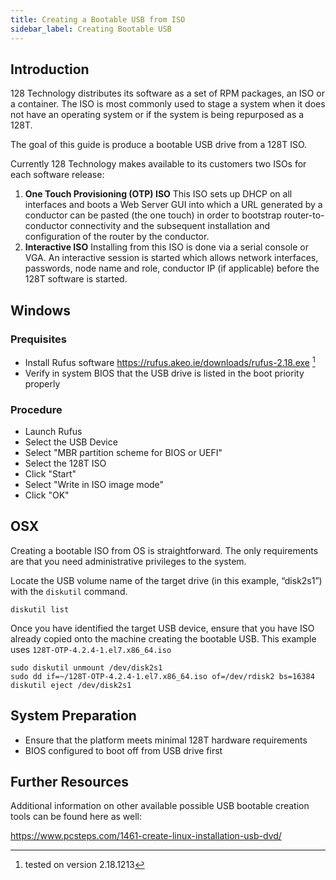 ```yaml
---
title: Creating a Bootable USB from ISO
sidebar_label: Creating Bootable USB
---
```


## Introduction

128 Technology distributes its software as a set of RPM packages, an ISO or a container.  The ISO is most commonly used to stage a system when it does not have an operating system or if the system is being repurposed as a 128T.

The goal of this guide is produce a bootable USB drive from a 128T ISO.

Currently 128 Technology makes available to its customers two ISOs for each software release:

1. **One Touch Provisioning (OTP) ISO**
   This ISO sets up DHCP on all interfaces and boots a Web Server GUI into which a URL generated by a conductor can be pasted (the one touch) in order to bootstrap router-to-conductor connectivity and the subsequent installation and configuration of the router by the conductor.
2. **Interactive ISO**
   Installing from this ISO is done via a serial console or VGA. An interactive session is started which allows network interfaces, passwords, node name and role, conductor IP (if applicable) before the 128T software is started.

## Windows

### Prequisites

- Install Rufus software https://rufus.akeo.ie/downloads/rufus-2.18.exe [^1]
- Verify in system BIOS that the USB drive is listed in the boot priority properly
[^1]: tested on version 2.18.1213

### Procedure
- Launch Rufus
- Select the USB Device
- Select "MBR partition scheme for BIOS or UEFI"
- Select the 128T ISO
- Click "Start"
- Select "Write in ISO image mode"
- Click "OK"

## OSX
Creating a bootable ISO from OS is straightforward.  The only requirements are that you need administrative privileges to the system.

Locate the USB volume name of the target drive (in this example, “disk2s1”) with the `diskutil` command.

```
diskutil list
```
Once you have identified the target USB device, ensure that you have ISO already copied onto the machine creating the bootable USB.  This example uses `128T-OTP-4.2.4-1.el7.x86_64.iso`
```
sudo diskutil unmount /dev/disk2s1
sudo dd if=~/128T-OTP-4.2.4-1.el7.x86_64.iso of=/dev/rdisk2 bs=16384
diskutil eject /dev/disk2s1
```

## System Preparation

- Ensure that the platform meets minimal 128T hardware requirements
- BIOS configured to boot off from USB drive first

## Further Resources

Additional information on other available possible USB bootable creation tools can be found here as well:

https://www.pcsteps.com/1461-create-linux-installation-usb-dvd/